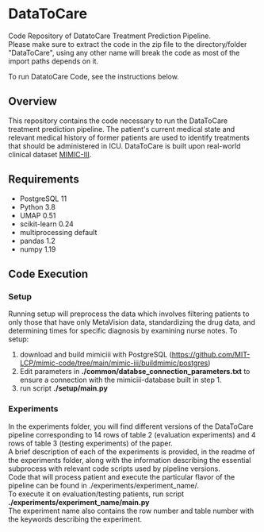 # DataToCare
Code Repository of DatatoCare Treatment Prediction Pipeline.  
Please make sure to extract the code in the zip file to the directory/folder "DataToCare", using any other name will break the code as most of the import paths depends on it.

To run DatatoCare Code, see the instructions below.

## Overview
This repository contains the code necessary to run the DataToCare treatment prediction pipeline. 
The patient's current medical state and relevant medical history of former patients are used to identify treatments that should be administered in ICU. 
DataToCare is built upon real-world clinical dataset [MIMIC-III](https://mimic.physionet.org/).

## Requirements
- PostgreSQL 11
- Python 3.8
- UMAP 0.51
- scikit-learn 0.24
- multiprocessing default
- pandas 1.2
- numpy 1.19

## Code Execution

### Setup
Running setup will preprocess the data which involves filtering patients to only those that have only MetaVision data, standardizing the drug data, and determining times for specific diagnosis by examining nurse notes.
To setup:
1) download and build mimiciii with PostgreSQL (https://github.com/MIT-LCP/mimic-code/tree/main/mimic-iii/buildmimic/postgres)
2) Edit parameters in **./common/databse_connection_parameters.txt** to ensure a connection with the mimiciii-database built in step 1. 
2) run script **./setup/main.py**

### Experiments
In the experiments folder, you will find different versions of the DataToCare pipeline corresponding to 14 rows of table 2 (evaluation experiments) and 4 rows of table 3 (testing experiments) of the paper.  
A brief description of each of the experiments is provided, in the readme of the experiments folder, along with the information describing the essential subprocess with relevant code scripts used by pipeline versions.  
Code that will process patient and execute the particular flavor of the pipeline can be found in ./experiments/experiment_name/.  
To execute it on evaluation/testing patients, run script **./experiments/experiment_name/main.py**  
The experiment name also contains the row number and table number with the keywords describing the experiment.